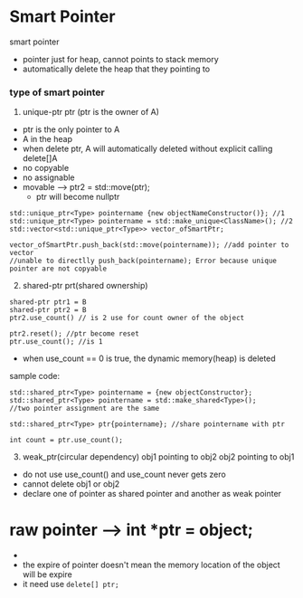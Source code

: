 # Smart Pointer
smart pointer
- pointer just for heap, cannot points to stack memory
- automatically delete the heap that they pointing to 

### type of smart pointer
1. unique-ptr ptr (ptr is the owner of A)
- ptr is the only pointer to A 
- A in the heap 
- when delete ptr, A will automatically deleted without explicit calling delete[]A
- no copyable 
- no assignable 
- movable --> ptr2 = std::move(ptr); 
	- ptr will become nullptr
```
std::unique_ptr<Type> pointername {new objectNameConstructor()}; //1
std::unique_ptr<Type> pointername = std::make_unique<ClassName>(); //2
std::vector<std::unique_ptr<Type>> vector_ofSmartPtr; 

vector_ofSmartPtr.push_back(std::move(pointername)); //add pointer to vector 
//unable to directlly push_back(pointername); Error because unique pointer are not copyable 

```



2. shared-ptr prt(shared ownership)

```
shared-ptr ptr1 = B
shared-ptr ptr2 = B
ptr2.use_count() // is 2 use for count owner of the object

ptr2.reset(); //ptr become reset 
ptr.use_count(); //is 1
```
- when use_count == 0 is true, the dynamic memory(heap) is deleted

sample code: 
```
std::shared_ptr<Type> pointername = {new objectConstructor}; 
std::shared_ptr<Type> pointername = std::make_shared<Type>(); 
//two pointer assignment are the same

std::shared_ptr<Type> ptr{pointername}; //share pointername with ptr

int count = ptr.use_count(); 
```

3. weak_ptr(circular dependency)
obj1 pointing to obj2 
obj2 pointing to obj1

- do not use use_count() and use_count never gets zero 
- cannot delete obj1 or obj2
- declare one of pointer as shared pointer and another as weak pointer


# raw pointer --> int *ptr = object; 
- 
- the expire of pointer doesn't mean the memory location of the object will be expire 
- it need use ```delete[] ptr; ```
